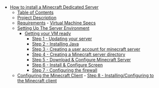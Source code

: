 <!-- TOC -->

- [How to install a Minecraft Dedicated Server](#how-to-install-a-minecraft-dedicated-server)
    - [Table of Contents](#table-of-contents)
    - [Project Description](#project-description)
    - [Requirements](#requirements)
            - [Virtual Machine Specs](#virtual-machine-specs)
    - [Setting Up The Server Environment](#setting-up-the-server-environment)
        - [Getting your VM ready](#getting-your-vm-ready)
            - [Step 1 - Updating your server](#step-1---updating-your-server)
            - [Step 2 - Installing Java](#step-2---installing-java)
            - [Step 3 - Creating a user account for minecraft server](#step-3---creating-a-user-account-for-minecraft-server)
            - [Step 4 - Creating a Minecraft server directory](#step-4---creating-a-minecraft-server-directory)
            - [Step 5 - Download & Configure Minecraft Server](#step-5---download--configure-minecraft-server)
            - [Step 6 - Install & Configure Screen](#step-6---install--configure-screen)
            - [Step 7 - Configuring the firewall](#step-7---configuring-the-firewall)
    - [Configuring the Minecraft Client](#configuring-the-minecraft-client)
            - [Step 8 - Installing/Configuring to the Minecraft client](#step-8---installingconfiguring-to-the-minecraft-client)

<!-- /TOC -->
